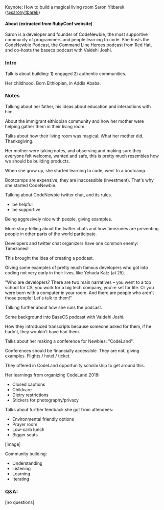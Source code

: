 Keynote: How to build a magical living room
Saron Yitbarek ([@saronyitbarek](https://twitter.com/saronyitbarek))

#### About (extracted from RubyConf website)

Saron is a developer and founder of CodeNewbie, the most supportive community of programmers and people learning to code. She hosts the CodeNewbie Podcast, the Command Line Heroes podcast from Red Hat, and co-hosts the basecs podcast with Vaidehi Joshi.

### Intro

Talk is about building: 1) engaged 2) authentic communities.

Her childhood. Born Eithiopian, in Addis Ababa.

### Notes

Talking about her father, his ideas about education and interactions with him.

About the immigrant eithiopian community and how her mother were helping gather them in their living room.

Talks about how their living room was magical. What her mother did. Thanksgiving.

Her mother were taking notes, and observing and making sure they everyone felt welcome, wanted and safe, this is pretty much resembles how we should be building products.

When she grow up, she started learning to code, went to a bootcamp.

Bootcamps are expensive, they are inaccessible (investment). That's why she started CodeNewbie.

Talking about CodeNewbie twitter chat, and its rules.

- be helpful
- be supportive

Being aggresively nice with people, giving examples.

More story-telling about the twitter chats and how timezones are preventing people in other parts of the world participate.

Developers and twitter chat organizers have one common enemy: Timezones!

This brought the idea of creating a podcast.

Giving some examples of pretty much famous developers who got into coding not very early in their lives, like Yehuda Katz (at 25).

"Who are developers? There are two main narratives – you went to a top school for CS, you work for a big tech company, you're set for life. Or you were born with a computer in your room. And there are people who aren't those people! Let's talk to them!"

Talking further about how she runs the podcast.

Some background into BaseCS podcast with Vaidehi Joshi.

How they introduced transcripts because someone asked for them, if he hadn't, they wouldn't have had them.

Talks about her making a conference for Newbies: "CodeLand".

Conferences should be financially accessible. They are not, giving examples. Flights / hotel / ticket.

They offered in CodeLand opportunity scholarship to get around this.

Her learnings from organizing CodeLand 2018:

- Closed captions
- Childcare
- Dietry restrictions
- Stickers for photography/privacy

Talks about further feedback she got from attendees:

- Environmental friendly options
- Prayer room
- Low-carb lunch
- Bigger seats

[image]

Community building:

- Understanding
- Listening
- Learning
- Iterating

### Q&A:

[no questions]
